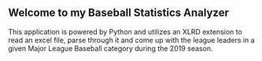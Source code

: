 ## Welcome to my Baseball Statistics Analyzer

This application is powered by Python and utilizes an XLRD extension to read an excel file, parse through it and come up with the league leaders in a given Major League Baseball category during the 2019 season.
